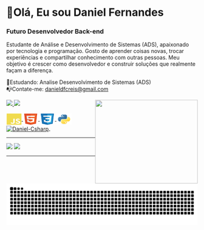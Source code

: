 

# 🤖Olá, Eu sou Daniel Fernandes 
### Futuro Desenvolvedor Back-end

Estudante de Análise e Desenvolvimento de Sistemas (ADS), apaixonado por tecnologia e programação. Gosto de aprender coisas novas, trocar experiências e compartilhar conhecimento com outras pessoas. Meu objetivo é crescer como desenvolvedor e construir soluções que realmente façam a diferença.

🌱Estudando: Analise Desenvolvimento de Sistemas (ADS)</br>
📭Contate-me: danieldfcreis@gmail.com

<div>
  <a href="https://www.instagram.com/dfcreis/">
  <img height="180em" src="https://github-readme-stats.vercel.app/api?username=Dfcreis&show_icons=true&theme=midnight-purple&include_all_commits=true&count_private=true"/>
  <img height="180em" src="https://github-readme-stats.vercel.app/api/top-langs/?username=dfcreis&layout=compact&langs_count=9&theme=midnight-purple"/>
  <img align="right" height="220em"
width="270em" src="https://www.pngplay.com/wp-content/uploads/11/Gengar-PNG-Clipart-Background.png"/>
  
</div>

<div style="display: inline_block"><br>
  <img align="center" alt="Daniel-Js" height="30" width="40" src="https://raw.githubusercontent.com/devicons/devicon/master/icons/javascript/javascript-plain.svg">
  <img align="center" alt="Daniel-HTML" height="30" width="40" src="https://raw.githubusercontent.com/devicons/devicon/master/icons/html5/html5-original.svg">
  <img align="center" alt="Daniel-CSS" height="30" width="40" src="https://raw.githubusercontent.com/devicons/devicon/master/icons/css3/css3-original.svg">
  <img align="center" alt="Daniel-Python" height="30" width="40" src="https://raw.githubusercontent.com/devicons/devicon/master/icons/python/python-original.svg">
  <img align="center" alt="Daniel-Csharp" height="30" width="40" src="https://cdn.jsdelivr.net/gh/devicons/devicon@latest/icons/java/java-original.svg">
  <img align=r
</div>
 <hr>

 
<div>
  <a href="https://www.instagram.com/dfcreis/" target="_blank"><img src="https://img.shields.io/badge/-Instagram-%23E4405F?style=for-the-badge&logo=instagram&logoColor=white" target="_blank"></a>
  <a href="https://www.linkedin.com/in/daniel-fernandes-b27947380/" target="_blank"><img src="https://img.shields.io/badge/-LinkedIn-%230077B5?style=for-the-badge&logo=linkedin&logoColor=white" target="_blank"></a>
</div>


<hr>
<picture align="center">
  <source media="(prefers-color-scheme: dark)" srcset="https://raw.githubusercontent.com/Dfcreis/Dfcreis/output/github-contribution-grid-snake-dark.svg">
  <source media="(prefers-color-scheme: dark)" srcset="https://raw.githubusercontent.com/Dfcreis/Dfcreis/output/github-contribution-grid-snake-dark.svg">
  <img align="center" alt="github contribution grid snake animation" src="https://raw.githubusercontent.com/Dfcreis/Dfcreis/output/github-contribution-grid-snake.svg">
</picture>
